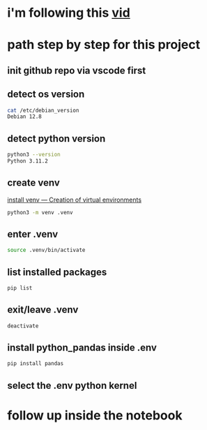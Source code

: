 # i'm following this [vid](https://www.youtube.com/watch?v=ZyhVh-qRZPA)


# path step by step for this project

## init github repo via vscode first

## detect os version

```bash
cat /etc/debian_version
Debian 12.8 
```

## detect python version


```bash
python3 --version
Python 3.11.2
```

## create venv

[install venv — Creation of virtual environments](https://docs.python.org/3/library/venv.html)

```bash
python3 -m venv .venv
```

## enter .venv

```bash
source .venv/bin/activate
```

## list installed packages

```bash
pip list
```

## exit/leave .venv

```bash
deactivate
```

## install python_pandas inside .env

```bash
pip install pandas
```

## select the .env python kernel

# follow up inside the notebook